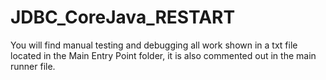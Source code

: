 # JDBC_CoreJava_RESTART
You will find manual testing and debugging all work shown in a txt file located in the Main Entry Point folder, it is also commented out in the main runner file.
